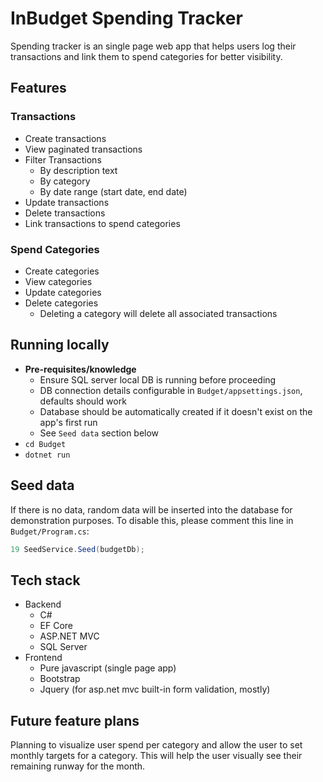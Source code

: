 # InBudget Spending Tracker

Spending tracker is an single page web app that helps
users log their transactions and link them to spend categories
for better visibility.

## Features

### Transactions

- Create transactions
- View paginated transactions
- Filter Transactions
  - By description text
  - By category
  - By date range (start date, end date)
- Update transactions
- Delete transactions
- Link transactions to spend categories

### Spend Categories

- Create categories
- View categories
- Update categories
- Delete categories
  - Deleting a category will delete all associated transactions

## Running locally

- **Pre-requisites/knowledge**
  - Ensure SQL server local DB is running before proceeding
  - DB connection details configurable in `Budget/appsettings.json`, defaults should work
  - Database should be automatically created if it doesn't exist on the app's first run
  - See `Seed data` section below
- `cd Budget`
- `dotnet run`

## Seed data

If there is no data, random data will be inserted into the database
for demonstration purposes. To disable this, please comment this line
in `Budget/Program.cs`:

```csharp
19 SeedService.Seed(budgetDb);
```

## Tech stack

- Backend
  - C#
  - EF Core
  - ASP.NET MVC
  - SQL Server
- Frontend
  - Pure javascript (single page app)
  - Bootstrap
  - Jquery (for asp.net mvc built-in form validation, mostly)

## Future feature plans

Planning to visualize user spend per category and allow the user to
set monthly targets for a category. This will help the user
visually see their remaining runway for the month.

